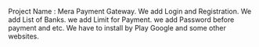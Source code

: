 Project Name : Mera Payment Gateway.
We add Login and Registration.
We add List of Banks.
we add Limit for Payment.
we add Password before payment and etc.
We have to install by Play Google and some other websites.

